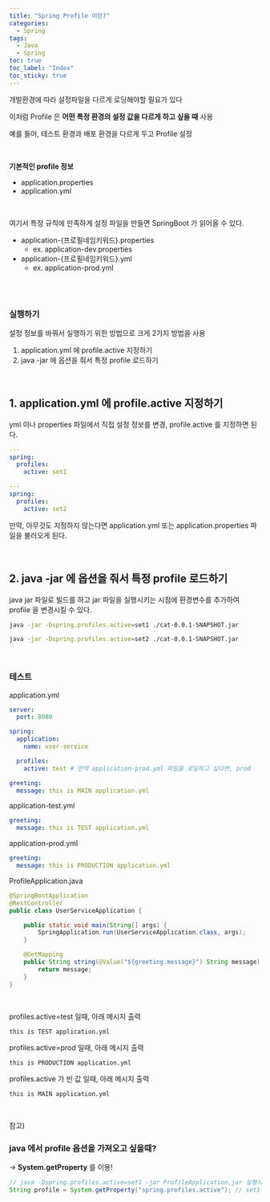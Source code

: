 ```yaml
---
title: "Spring Profile 이란?"
categories:
  - Spring
tags:
  - Java
  - Spring
toc: true
toc_label: "Index"
toc_sticky: true
---
```


개발환경에 따라 설정파일을 다르게 로딩해야할 필요가 있다

이처럼 Profile 은 **어떤 특정 환경의 설정 값을 다르게 하고 싶을 때** 사용

예를 들어, 테스트 환경과 배포 환경을 다르게 두고 Profile 설정

<br>

**기본적인 profile 정보**

- application.properties
- application.yml

<br>

여기서 특정 규칙에 만족하게 설정 파일을 만들면 SpringBoot 가 읽어올 수 있다.

- application-{프로필네임키워드}.properties
    - ex. application-dev.properties
- application-{프로필네임키워드}.yml
    - ex. application-prod.yml

<br>
<br>

### 실행하기

설정 정보를 바꿔서 실행하기 위한 방법으로 크게 2가지 방법을 사용

1. application.yml 에 profile.active 지정하기
2. java -jar 에 옵션을 줘서 특정 profile 로드하기

<br>

## 1. application.yml 에 profile.active 지정하기

yml 이나 properties 파일에서 직접 설정 정보를 변경, profile.active 를 지정하면 된다.

```yaml
---
spring:
  profiles:
    active: set1

---
spring:
  profiles:
    active: set2
```

만약, 아무것도 지정하지 않는다면 application.yml 또는 application.properties 파일을 불러오게 된다.

<br>

## 2. java -jar 에 옵션을 줘서 특정 profile 로드하기

java jar 파일로 빌드를 하고 jar 파일을 실행시키는 시점에 환경변수를 추가하여 profile 을 변경시킬 수 있다.

```bash
java -jar -Dspring.profiles.active=set1 ./cat-0.0.1-SNAPSHOT.jar

java -jar -Dspring.profiles.active=set2 ./cat-0.0.1-SNAPSHOT.jar
```

<br>

### 테스트

application.yml

```yaml
server:
  port: 8080

spring:
  application:
    name: user-service

  profiles:
    active: test # 만약 application-prod.yml 파일을 로딩하고 싶다면, prod

greeting:
  message: this is MAIN application.yml
```

application-test.yml

```yaml
greeting:
  message: this is TEST application.yml
```

application-prod.yml

```yaml
greeting:
  message: this is PRODUCTION application.yml
```

ProfileApplication.java

```java
@SpringBootApplication
@RestController
public class UserServiceApplication {

    public static void main(String[] args) {
        SpringApplication.run(UserServiceApplication.class, args);
    }

    @GetMapping
    public String string(@Value("${greeting.message}") String message) {
        return message;
    }
}
```

<br>

profiles.active=test 일때, 아래 메시지 출력

```
this is TEST application.yml
```

profiles.active=prod 일때, 아래 메시지 출력

```
this is PRODUCTION application.yml
```

profiles.active 가 빈 값 일때, 아래 메시지 출력

```
this is MAIN application.yml
```

<br>

참고)

### java 에서 profile 옵션을 가져오고 싶을때?

→ **System.getProperty** 를 이용!

```java
// java -Dspring.profiles.active=set1 -jar ProfileApplication.jar 실행시
String profile = System.getProperty("spring.profiles.active"); // set1
```

